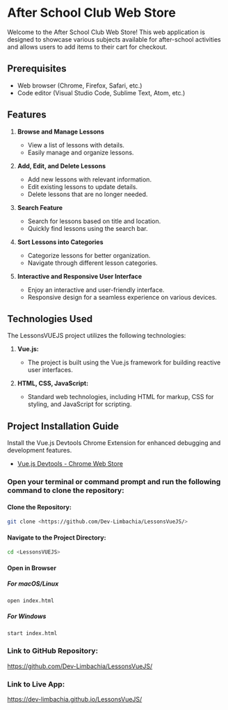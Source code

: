 # After School Club Web Store
Welcome to the After School Club Web Store! This web application is designed to showcase various subjects available for after-school activities and allows users to add items to their cart for checkout.

## Prerequisites
- Web browser (Chrome, Firefox, Safari, etc.)
- Code editor (Visual Studio Code, Sublime Text, Atom, etc.)

## Features

1. **Browse and Manage Lessons**
   - View a list of lessons with details.
   - Easily manage and organize lessons.

2. **Add, Edit, and Delete Lessons**
   - Add new lessons with relevant information.
   - Edit existing lessons to update details.
   - Delete lessons that are no longer needed.

3. **Search Feature**
   - Search for lessons based on title and location.
   - Quickly find lessons using the search bar.

4. **Sort Lessons into Categories**
   - Categorize lessons for better organization.
   - Navigate through different lesson categories.

5. **Interactive and Responsive User Interface**
   - Enjoy an interactive and user-friendly interface.
   - Responsive design for a seamless experience on various devices.
  
## Technologies Used

The LessonsVUEJS project utilizes the following technologies:

1. **Vue.js:**
   - The project is built using the Vue.js framework for building reactive user interfaces.

2. **HTML, CSS, JavaScript:**
   - Standard web technologies, including HTML for markup, CSS for styling, and JavaScript for scripting.

## Project Installation Guide

Install the Vue.js Devtools Chrome Extension for enhanced debugging and development features.

- [Vue.js Devtools - Chrome Web Store](https://chrome.google.com/webstore/detail/vuejs-devtools/nhdogjmejiglipccpnnnanhbledajbpd)

### Open your terminal or command prompt and run the following command to clone the repository:

#### Clone the Repository:
```bash
git clone <https://github.com/Dev-Limbachia/LessonsVueJS/>
```

#### Navigate to the Project Directory:
```bash
cd <LessonsVUEJS>
```

#### Open in Browser
##### For macOS/Linux
```bash
open index.html
```

##### For Windows
```bash
start index.html
```

### Link to GitHub Repository:
<https://github.com/Dev-Limbachia/LessonsVueJS/>

### Link to Live App:
<https://dev-limbachia.github.io/LessonsVueJS/>
